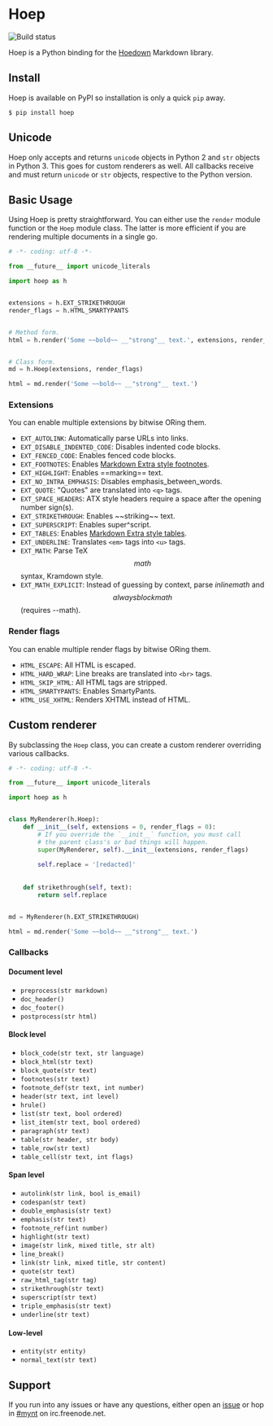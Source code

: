# Hoep

![Build status][travis-ci]

Hoep is a Python binding for the [Hoedown][hoedown] Markdown library.


## Install

Hoep is available on PyPI so installation is only a quick `pip` away.

    $ pip install hoep


## Unicode

Hoep only accepts and returns `unicode` objects in Python 2 and `str` objects in Python 3. This goes for custom renderers as well. All callbacks receive and must return `unicode` or `str` objects, respective to the Python version.


## Basic Usage

Using Hoep is pretty straightforward. You can either use the `render` module function or the `Hoep` module class. The latter is more efficient if you are rendering multiple documents in a single go.

```python
# -*- coding: utf-8 -*-

from __future__ import unicode_literals

import hoep as h


extensions = h.EXT_STRIKETHROUGH
render_flags = h.HTML_SMARTYPANTS


# Method form.
html = h.render('Some ~~bold~~ __"strong"__ text.', extensions, render_flags)


# Class form.
md = h.Hoep(extensions, render_flags)

html = md.render('Some ~~bold~~ __"strong"__ text.')
```

### Extensions

You can enable multiple extensions by bitwise ORing them.

+ `EXT_AUTOLINK`: Automatically parse URLs into links.
+ `EXT_DISABLE_INDENTED_CODE`: Disables indented code blocks.
+ `EXT_FENCED_CODE`: Enables fenced code blocks.
+ `EXT_FOOTNOTES`: Enables [Markdown Extra style footnotes][syntax-footnotes].
+ `EXT_HIGHLIGHT`: Enables ==marking== text.
+ `EXT_NO_INTRA_EMPHASIS`: Disables emphasis_between_words.
+ `EXT_QUOTE`: "Quotes" are translated into `<q>` tags.
+ `EXT_SPACE_HEADERS`: ATX style headers require a space after the opening number sign(s).
+ `EXT_STRIKETHROUGH`: Enables \~~striking~~ text.
+ `EXT_SUPERSCRIPT`: Enables super\^script.
+ `EXT_TABLES`: Enables [Markdown Extra style tables][syntax-tables].
+ `EXT_UNDERLINE`: Translates `<em>` tags into `<u>` tags.
+ `EXT_MATH`: Parse TeX $$math$$ syntax, Kramdown style.
+ `EXT_MATH_EXPLICIT`: Instead of guessing by context, parse $inline math$ and $$always block math$$ (requires --math).

### Render flags

You can enable multiple render flags by bitwise ORing them.

+ `HTML_ESCAPE`: All HTML is escaped.
+ `HTML_HARD_WRAP`: Line breaks are translated into `<br>` tags.
+ `HTML_SKIP_HTML`: All HTML tags are stripped.
+ `HTML_SMARTYPANTS`: Enables SmartyPants.
+ `HTML_USE_XHTML`: Renders XHTML instead of HTML.


## Custom renderer

By subclassing the `Hoep` class, you can create a custom renderer overriding various callbacks.

```python
# -*- coding: utf-8 -*-

from __future__ import unicode_literals

import hoep as h


class MyRenderer(h.Hoep):
    def __init__(self, extensions = 0, render_flags = 0):
        # If you override the `__init__` function, you must call
        # the parent class's or bad things will happen.
        super(MyRenderer, self).__init__(extensions, render_flags)
        
        self.replace = '[redacted]'
    
    
    def strikethrough(self, text):
        return self.replace


md = MyRenderer(h.EXT_STRIKETHROUGH)

html = md.render('Some ~~bold~~ __"strong"__ text.')
```

### Callbacks

#### Document level

+ `preprocess(str markdown)`
+ `doc_header()`
+ `doc_footer()`
+ `postprocess(str html)`

#### Block level

+ `block_code(str text, str language)`
+ `block_html(str text)`
+ `block_quote(str text)`
+ `footnotes(str text)`
+ `footnote_def(str text, int number)`
+ `header(str text, int level)`
+ `hrule()`
+ `list(str text, bool ordered)`
+ `list_item(str text, bool ordered)`
+ `paragraph(str text)`
+ `table(str header, str body)`
+ `table_row(str text)`
+ `table_cell(str text, int flags)`

#### Span level

+ `autolink(str link, bool is_email)`
+ `codespan(str text)`
+ `double_emphasis(str text)`
+ `emphasis(str text)`
+ `footnote_ref(int number)`
+ `highlight(str text)`
+ `image(str link, mixed title, str alt)`
+ `line_break()`
+ `link(str link, mixed title, str content)`
+ `quote(str text)`
+ `raw_html_tag(str tag)`
+ `strikethrough(str text)`
+ `superscript(str text)`
+ `triple_emphasis(str text)`
+ `underline(str text)`

#### Low-level

+ `entity(str entity)`
+ `normal_text(str text)`


## Support

If you run into any issues or have any questions, either open an [issue][github-issues] or hop in [#mynt][irc-webchat] on irc.freenode.net.


[github-issues]: https://github.com/Anomareh/Hoep/issues
[hoedown]: https://github.com/hoedown/hoedown
[irc-webchat]: http://webchat.freenode.net/?channels=mynt
[syntax-footnotes]: http://michelf.ca/projects/php-markdown/extra/#footnotes
[syntax-tables]: http://michelf.ca/projects/php-markdown/extra/#table

[travis-ci]: https://api.travis-ci.org/repositories/Anomareh/Hoep.png?branch=master
